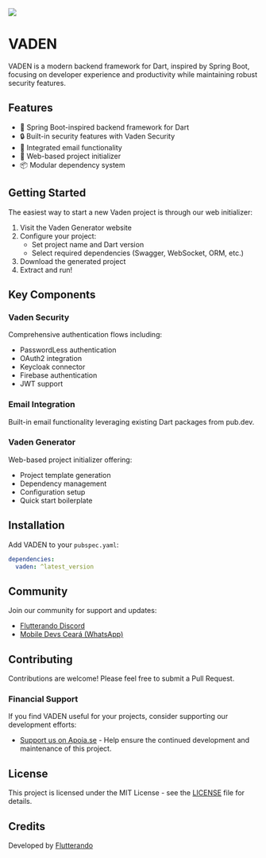 <img src="https://i.imgur.com/HvX3wYJ.png"/>

# VADEN

VADEN is a modern backend framework for Dart, inspired by Spring Boot, focusing on developer experience and productivity while maintaining robust security features.

## Features

- 🚀 Spring Boot-inspired backend framework for Dart
- 🔒 Built-in security features with Vaden Security
- 📧 Integrated email functionality
- 🎯 Web-based project initializer
- 📦 Modular dependency system

## Getting Started

The easiest way to start a new Vaden project is through our web initializer:

1. Visit the Vaden Generator website
2. Configure your project:
   - Set project name and Dart version
   - Select required dependencies (Swagger, WebSocket, ORM, etc.)
3. Download the generated project
4. Extract and run!

## Key Components

### Vaden Security

Comprehensive authentication flows including:
- PasswordLess authentication
- OAuth2 integration
- Keycloak connector
- Firebase authentication
- JWT support

### Email Integration

Built-in email functionality leveraging existing Dart packages from pub.dev.

### Vaden Generator

Web-based project initializer offering:
- Project template generation
- Dependency management
- Configuration setup
- Quick start boilerplate

## Installation

Add VADEN to your `pubspec.yaml`:

```yaml
dependencies:
  vaden: ^latest_version
```

## Community

Join our community for support and updates:
- [Flutterando Discord](https://discord.gg/flutterando)
- [Mobile Devs Ceará (WhatsApp)](https://whatsapp.group/mobiledevsceara)

## Contributing

Contributions are welcome! Please feel free to submit a Pull Request.


### Financial Support

If you find VADEN useful for your projects, consider supporting our development efforts:
- [Support us on Apoia.se](https://apoia.se/vaden) - Help ensure the continued development and maintenance of this project.

## License

This project is licensed under the MIT License - see the [LICENSE](./LICENSE) file for details.

## Credits

Developed by [Flutterando](https://github.com/Flutterando)
